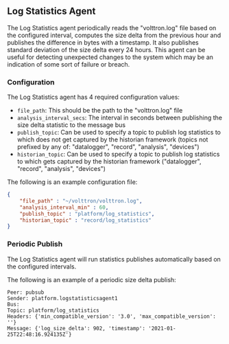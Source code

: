 ## Log Statistics Agent

The Log Statistics agent periodically reads the "volttron.log" file based on the configured interval, computes the size 
delta from the previous hour and publishes the difference in bytes with a timestamp.  It also publishes standard 
deviation of the size delta every 24 hours.  This agent can be useful for detecting unexpected changes to the system 
which may be an indication of some sort of failure or breach.


### Configuration

The Log Statistics agent has 4 required configuration values:

- `file_path`:  This should be the path to the "volttron.log" file
- `analysis_interval_secs`:  The interval in seconds between publishing the size delta statistic to the message bus
- `publish_topic`:  Can be used to specify a topic to publish log statistics to which does not get captured by the 
  historian framework (topics not prefixed by any of: "datalogger", "record", "analysis", "devices")
- `historian_topic`:  Can be used to specify a topic to publish log statistics to which gets captured by the 
  historian framework ("datalogger", "record", "analysis", "devices")

The following is an example configuration file:

```json
{
    "file_path" : "~/volttron/volttron.log",
    "analysis_interval_min" : 60,
    "publish_topic" : "platform/log_statistics",
    "historian_topic" : "record/log_statistics"
}
```


### Periodic Publish

The Log Statistics agent will run statistics publishes automatically based on the configured intervals.

The following is an example of a periodic size delta publish:

```
Peer: pubsub
Sender: platform.logstatisticsagent1
Bus:
Topic: platform/log_statistics
Headers: {'min_compatible_version': '3.0', 'max_compatible_version': ''}
Message: {'log_size_delta': 902, 'timestamp': '2021-01-25T22:48:16.924135Z'}
```
